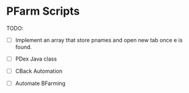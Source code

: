 # PFarm Scripts
TODO:
- [ ] Implement an array that store pnames and open new tab once e is found.
- [ ] PDex Java class
- [ ] CBack Automation
- [ ] Automate BFarming

